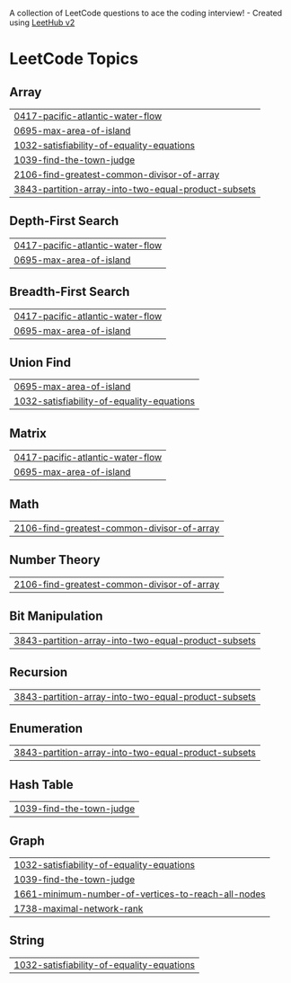 A collection of LeetCode questions to ace the coding interview! - Created using [LeetHub v2](https://github.com/arunbhardwaj/LeetHub-2.0)
<!---LeetCode Topics Start-->
# LeetCode Topics
## Array
|  |
| ------- |
| [0417-pacific-atlantic-water-flow](https://github.com/Abhay-Rwt/problem-solving-vault/tree/master/0417-pacific-atlantic-water-flow) |
| [0695-max-area-of-island](https://github.com/Abhay-Rwt/problem-solving-vault/tree/master/0695-max-area-of-island) |
| [1032-satisfiability-of-equality-equations](https://github.com/Abhay-Rwt/problem-solving-vault/tree/master/1032-satisfiability-of-equality-equations) |
| [1039-find-the-town-judge](https://github.com/Abhay-Rwt/problem-solving-vault/tree/master/1039-find-the-town-judge) |
| [2106-find-greatest-common-divisor-of-array](https://github.com/Abhay-Rwt/problem-solving-vault/tree/master/2106-find-greatest-common-divisor-of-array) |
| [3843-partition-array-into-two-equal-product-subsets](https://github.com/Abhay-Rwt/problem-solving-vault/tree/master/3843-partition-array-into-two-equal-product-subsets) |
## Depth-First Search
|  |
| ------- |
| [0417-pacific-atlantic-water-flow](https://github.com/Abhay-Rwt/problem-solving-vault/tree/master/0417-pacific-atlantic-water-flow) |
| [0695-max-area-of-island](https://github.com/Abhay-Rwt/problem-solving-vault/tree/master/0695-max-area-of-island) |
## Breadth-First Search
|  |
| ------- |
| [0417-pacific-atlantic-water-flow](https://github.com/Abhay-Rwt/problem-solving-vault/tree/master/0417-pacific-atlantic-water-flow) |
| [0695-max-area-of-island](https://github.com/Abhay-Rwt/problem-solving-vault/tree/master/0695-max-area-of-island) |
## Union Find
|  |
| ------- |
| [0695-max-area-of-island](https://github.com/Abhay-Rwt/problem-solving-vault/tree/master/0695-max-area-of-island) |
| [1032-satisfiability-of-equality-equations](https://github.com/Abhay-Rwt/problem-solving-vault/tree/master/1032-satisfiability-of-equality-equations) |
## Matrix
|  |
| ------- |
| [0417-pacific-atlantic-water-flow](https://github.com/Abhay-Rwt/problem-solving-vault/tree/master/0417-pacific-atlantic-water-flow) |
| [0695-max-area-of-island](https://github.com/Abhay-Rwt/problem-solving-vault/tree/master/0695-max-area-of-island) |
## Math
|  |
| ------- |
| [2106-find-greatest-common-divisor-of-array](https://github.com/Abhay-Rwt/problem-solving-vault/tree/master/2106-find-greatest-common-divisor-of-array) |
## Number Theory
|  |
| ------- |
| [2106-find-greatest-common-divisor-of-array](https://github.com/Abhay-Rwt/problem-solving-vault/tree/master/2106-find-greatest-common-divisor-of-array) |
## Bit Manipulation
|  |
| ------- |
| [3843-partition-array-into-two-equal-product-subsets](https://github.com/Abhay-Rwt/problem-solving-vault/tree/master/3843-partition-array-into-two-equal-product-subsets) |
## Recursion
|  |
| ------- |
| [3843-partition-array-into-two-equal-product-subsets](https://github.com/Abhay-Rwt/problem-solving-vault/tree/master/3843-partition-array-into-two-equal-product-subsets) |
## Enumeration
|  |
| ------- |
| [3843-partition-array-into-two-equal-product-subsets](https://github.com/Abhay-Rwt/problem-solving-vault/tree/master/3843-partition-array-into-two-equal-product-subsets) |
## Hash Table
|  |
| ------- |
| [1039-find-the-town-judge](https://github.com/Abhay-Rwt/problem-solving-vault/tree/master/1039-find-the-town-judge) |
## Graph
|  |
| ------- |
| [1032-satisfiability-of-equality-equations](https://github.com/Abhay-Rwt/problem-solving-vault/tree/master/1032-satisfiability-of-equality-equations) |
| [1039-find-the-town-judge](https://github.com/Abhay-Rwt/problem-solving-vault/tree/master/1039-find-the-town-judge) |
| [1661-minimum-number-of-vertices-to-reach-all-nodes](https://github.com/Abhay-Rwt/problem-solving-vault/tree/master/1661-minimum-number-of-vertices-to-reach-all-nodes) |
| [1738-maximal-network-rank](https://github.com/Abhay-Rwt/problem-solving-vault/tree/master/1738-maximal-network-rank) |
## String
|  |
| ------- |
| [1032-satisfiability-of-equality-equations](https://github.com/Abhay-Rwt/problem-solving-vault/tree/master/1032-satisfiability-of-equality-equations) |
<!---LeetCode Topics End-->